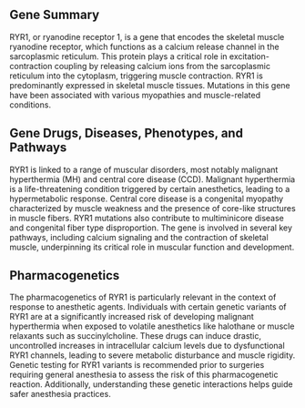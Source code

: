 ## Gene Summary
RYR1, or ryanodine receptor 1, is a gene that encodes the skeletal muscle ryanodine receptor, which functions as a calcium release channel in the sarcoplasmic reticulum. This protein plays a critical role in excitation-contraction coupling by releasing calcium ions from the sarcoplasmic reticulum into the cytoplasm, triggering muscle contraction. RYR1 is predominantly expressed in skeletal muscle tissues. Mutations in this gene have been associated with various myopathies and muscle-related conditions.

## Gene Drugs, Diseases, Phenotypes, and Pathways
RYR1 is linked to a range of muscular disorders, most notably malignant hyperthermia (MH) and central core disease (CCD). Malignant hyperthermia is a life-threatening condition triggered by certain anesthetics, leading to a hypermetabolic response. Central core disease is a congenital myopathy characterized by muscle weakness and the presence of core-like structures in muscle fibers. RYR1 mutations also contribute to multiminicore disease and congenital fiber type disproportion. The gene is involved in several key pathways, including calcium signaling and the contraction of skeletal muscle, underpinning its critical role in muscular function and development.

## Pharmacogenetics
The pharmacogenetics of RYR1 is particularly relevant in the context of response to anesthetic agents. Individuals with certain genetic variants of RYR1 are at a significantly increased risk of developing malignant hyperthermia when exposed to volatile anesthetics like halothane or muscle relaxants such as succinylcholine. These drugs can induce drastic, uncontrolled increases in intracellular calcium levels due to dysfunctional RYR1 channels, leading to severe metabolic disturbance and muscle rigidity. Genetic testing for RYR1 variants is recommended prior to surgeries requiring general anesthesia to assess the risk of this pharmacogenetic reaction. Additionally, understanding these genetic interactions helps guide safer anesthesia practices.